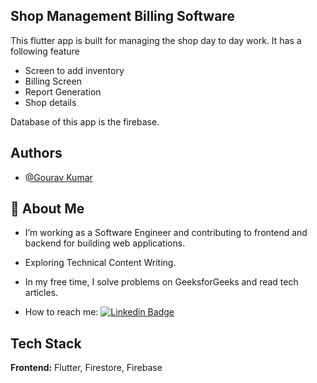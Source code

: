 ## Shop Management Billing Software

This flutter app is built for managing the shop day to day work. It has a following feature
- Screen to add inventory
- Billing Screen
- Report Generation
- Shop details

Database of this app is the firebase. 


## Authors
- [@Gourav Kumar](https://gourav-portfolio.netlify.app/index.html)


## 🚀 About Me
- I’m working as a Software Engineer and contributing to frontend and backend for building web applications.

- Exploring Technical Content Writing.

- In my free time, I solve problems on GeeksforGeeks and read tech articles.

- How to reach me: [![Linkedin Badge](https://img.shields.io/badge/-Gourav-blue?style=flat&logo=Linkedin&logoColor=white)](https://www.linkedin.com/in/gourav-kumar-1251211a3/)


## Tech Stack

**Frontend:** Flutter, Firestore, Firebase



